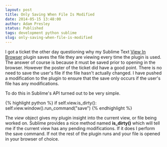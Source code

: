 ```yaml
---
layout: post
title: Only Saving When File Is Modified
date: 2014-05-15 13:48:00
author: Adam Presley
status: Published
tags: development python sublime
slug: only-saving-when-file-is-modified
---
```


I got a ticket the other day questioning why my Sublime Text [View In Browser](https://github.com/adampresley/sublime-view-in-browser) plugin saves the file they are viewing every time the plugin is used. The answer of course is because it must be saved prior to opening in the browser. However the poster of the ticket did have a good point. There is no need to save the user's file if the file hasn't actually changed. I have pushed a modification to the plugin to ensure that the save only occurs if the user's file has any modifications.

To do this in Sublime's API turned out to be very simple.

{% highlight python %}
if self.view.is_dirty():
    self.view.window().run_command("save")
{% endhighlight %}

The *view* object gives my plugin insight into the current view, or file being worked on. Sublime provides a nice method named **is_dirty()** which will tell me if the current view has any pending modifications. If it does I perform the save command. If not the rest of the plugin runs and your file is opened in your browser of choice.